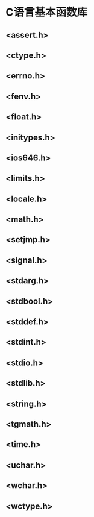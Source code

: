 C语言基本函数库
====

## <assert.h>
## <ctype.h>
## <errno.h>
## <fenv.h>
## <float.h>
## <initypes.h>
## <ios646.h>
## <limits.h>
## <locale.h>
## <math.h>
## <setjmp.h>
## <signal.h>
## <stdarg.h>
## <stdbool.h>
## <stddef.h>
## <stdint.h>
## <stdio.h>
## <stdlib.h>
## <string.h>
## <tgmath.h>
## <time.h>
## <uchar.h>
## <wchar.h>
## <wctype.h>